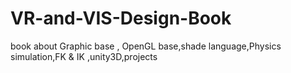 # VR-and-VIS-Design-Book
book about Graphic base , OpenGL base,shade language,Physics simulation,FK & IK ,unity3D,projects
